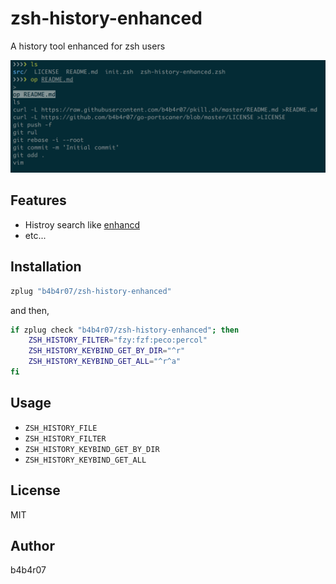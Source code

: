 zsh-history-enhanced
====================

A history tool enhanced for zsh users

<img src="demo.png" width="600">

## Features

- Histroy search like [enhancd](https://github.com/b4b4r07/enhancd)
- etc...

## Installation

```zsh
zplug "b4b4r07/zsh-history-enhanced"
```

and then,

```zsh
if zplug check "b4b4r07/zsh-history-enhanced"; then
    ZSH_HISTORY_FILTER="fzy:fzf:peco:percol"
    ZSH_HISTORY_KEYBIND_GET_BY_DIR="^r"
    ZSH_HISTORY_KEYBIND_GET_ALL="^r^a"
fi
```

## Usage

- `ZSH_HISTORY_FILE`
- `ZSH_HISTORY_FILTER`
- `ZSH_HISTORY_KEYBIND_GET_BY_DIR`
- `ZSH_HISTORY_KEYBIND_GET_ALL`

## License

MIT

## Author

b4b4r07
